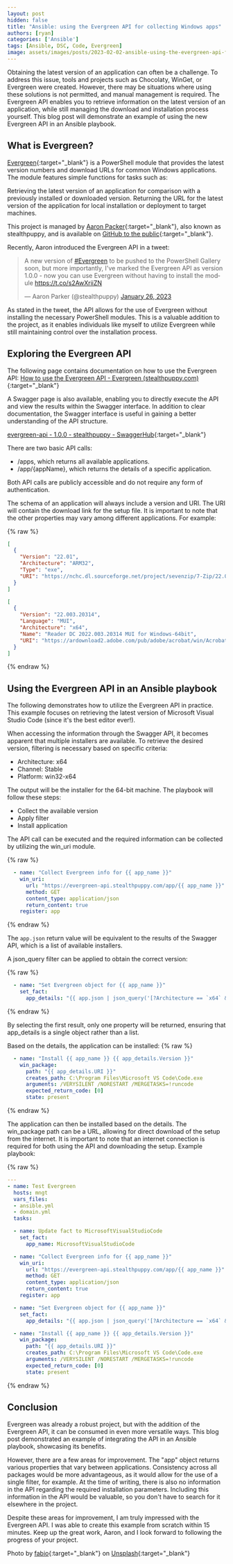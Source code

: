 ```yaml
---
layout: post
hidden: false
title: "Ansible: using the Evergreen API for collecting Windows apps"
authors: [ryan]
categories: ['Ansible']
tags: [Ansible, DSC, Code, Evergreen]
image: assets/images/posts/2023-02-02-ansible-using-the-evergreen-api-for-collecting-windows-apps/ansible-using-the-evergreen-api-for-collecting-windows-apps.png
---
```

Obtaining the latest version of an application can often be a challenge. To address this issue, tools and projects such as Chocolaty, WinGet, or Evergreen were created. However, there may be situations where using these solutions is not permitted, and manual management is required. The Evergreen API enables you to retrieve information on the latest version of an application, while still managing the download and installation process yourself. This blog post will demonstrate an example of using the new Evergreen API in an Ansible playbook.

## What is Evergreen?
[Evergreen](https://stealthpuppy.com/evergreen){:target="_blank"} is a PowerShell module that provides the latest version numbers and download URLs for common Windows applications. The module features simple functions for tasks such as:

Retrieving the latest version of an application for comparison with a previously installed or downloaded version.
Returning the URL for the latest version of the application for local installation or deployment to target machines.

This project is managed by [Aaron Packer](https://twitter.com/stealthpuppy){:target="_blank"}, also known as stealthpuppy, and is available on [GitHub to the public](https://github.com/aaronparker/evergreen){:target="_blank"}.

Recently, Aaron introduced the Evergreen API in a tweet:

<blockquote class="twitter-tweet"><p lang="en" dir="ltr">A new version of <a href="https://twitter.com/hashtag/Evergreen?src=hash&amp;ref_src=twsrc%5Etfw">#Evergreen</a> to be pushed to the PowerShell Gallery soon, but more importantly, I&#39;ve marked the Evergreen API as version 1.0.0 - now you can use Evergreen without having to install the module <a href="https://t.co/s2AwXriiZN">https://t.co/s2AwXriiZN</a></p>&mdash; Aaron Parker (@stealthpuppy) <a href="https://twitter.com/stealthpuppy/status/1618559925424357376?ref_src=twsrc%5Etfw">January 26, 2023</a></blockquote> <script async src="https://platform.twitter.com/widgets.js" charset="utf-8"></script>

As stated in the tweet, the API allows for the use of Evergreen without installing the necessary PowerShell modules. This is a valuable addition to the project, as it enables individuals like myself to utilize Evergreen while still maintaining control over the installation process.

## Exploring the Evergreen API
The following page contains documentation on how to use the Evergreen API: [How to use the Evergreen API - Evergreen (stealthpuppy.com)](https://stealthpuppy.com/evergreen/invoke/){:target="_blank"}

A Swagger page is also available, enabling you to directly execute the API and view the results within the Swagger interface. In addition to clear documentation, the Swagger interface is useful in gaining a better understanding of the API structure.

[evergreen-api - 1.0.0 - stealthpuppy - SwaggerHub](https://app.swaggerhub.com/apis/stealthpuppy/evergreen-api/1.0.0){:target="_blank"}

There are two basic API calls:
  * /apps, which returns all available applications.
  * /app/{appName}, which returns the details of a specific application.

Both API calls are publicly accessible and do not require any form of authentication.

The schema of an application will always include a version and URI. The URI will contain the download link for the setup file. It is important to note that the other properties may vary among different applications. For example:

{% raw %}
``` json
[
  {
    "Version": "22.01",
    "Architecture": "ARM32",
    "Type": "exe",
    "URI": "https://nchc.dl.sourceforge.net/project/sevenzip/7-Zip/22.01/7z2201-arm.exe"
  }
]

[
  {
    "Version": "22.003.20314",
    "Language": "MUI",
    "Architecture": "x64",
    "Name": "Reader DC 2022.003.20314 MUI for Windows-64bit",
    "URI": "https://ardownload2.adobe.com/pub/adobe/acrobat/win/AcrobatDC/2200320314/AcroRdrDCx642200320314_MUI.exe"
  }
]

```
{% endraw %}

## Using the Evergreen API in an Ansible playbook
The following demonstrates how to utilize the Evergreen API in practice. This example focuses on retrieving the latest version of Microsoft Visual Studio Code (since it's the best editor ever!).

When accessing the information through the Swagger API, it becomes apparent that multiple installers are available. To retrieve the desired version, filtering is necessary based on specific criteria:

  * Architecture: x64
  * Channel: Stable
  * Platform: win32-x64

The output will be the installer for the 64-bit machine. The playbook will follow these steps:

  * Collect the available version
  * Apply filter
  * Install application

The API call can be executed and the required information can be collected by utilizing the win_uri module.

{% raw %}
``` yaml
  - name: "Collect Evergreen info for {{ app_name }}"
    win_uri:
      url: "https://evergreen-api.stealthpuppy.com/app/{{ app_name }}"
      method: GET
      content_type: application/json
      return_content: true
    register: app
```
{% endraw %}

The ```app.json``` return value will be equivalent to the results of the Swagger API, which is a list of available installers.

A json_query filter can be applied to obtain the correct version:

{% raw %}
``` yaml
  - name: "Set Evergreen object for {{ app_name }}"
    set_fact:
      app_details: "{{ app.json | json_query('[?Architecture == `x64` && Channel == `Stable` && Platform == `win32-x64`]') | first }}"
```
{% endraw %}

By selecting the first result, only one property will be returned, ensuring that app_details is a single object rather than a list.

Based on the details, the application can be installed:
{% raw %}
``` yaml
  - name: "Install {{ app_name }} {{ app_details.Version }}"
    win_package:
      path: "{{ app_details.URI }}"
      creates_path: C:\Program Files\Microsoft VS Code\Code.exe
      arguments: /VERYSILENT /NORESTART /MERGETASKS=!runcode
      expected_return_code: [0]
      state: present
```
{% endraw %}

The application can then be installed based on the details. The win_package path can be a URL, allowing for direct download of the setup from the internet. It is important to note that an internet connection is required for both using the API and downloading the setup.
Example playbook:

{% raw %}
``` yaml
---
- name: Test Evergreen
  hosts: mngt
  vars_files:
  - ansible.yml
  - domain.yml
  tasks:

  - name: Update fact to MicrosoftVisualStudioCode
    set_fact:
      app_name: MicrosoftVisualStudioCode

  - name: "Collect Evergreen info for {{ app_name }}"
    win_uri:
      url: "https://evergreen-api.stealthpuppy.com/app/{{ app_name }}"
      method: GET
      content_type: application/json
      return_content: true
    register: app

  - name: "Set Evergreen object for {{ app_name }}"
    set_fact:
      app_details: "{{ app.json | json_query('[?Architecture == `x64` && Channel == `Stable` && Platform == `win32-x64`]') | first }}"

  - name: "Install {{ app_name }} {{ app_details.Version }}"
    win_package:
      path: "{{ app_details.URI }}"
      creates_path: C:\Program Files\Microsoft VS Code\Code.exe
      arguments: /VERYSILENT /NORESTART /MERGETASKS=!runcode
      expected_return_code: [0]
      state: present
```
{% endraw %}

## Conclusion
Evergreen was already a robust project, but with the addition of the Evergreen API, it can be consumed in even more versatile ways. This blog post demonstrated an example of integrating the API in an Ansible playbook, showcasing its benefits.

However, there are a few areas for improvement. The "app" object returns various properties that vary between applications. Consistency across all packages would be more advantageous, as it would allow for the use of a single filter, for example. At the time of writing, there is also no information in the API regarding the required installation parameters. Including this information in the API would be valuable, so you don't have to search for it elsewhere in the project.

Despite these areas for improvement, I am truly impressed with the Evergreen API. I was able to create this example from scratch within 15 minutes. Keep up the great work, Aaron, and I look forward to following the progress of your project.

Photo by [fabio](https://unsplash.com/@fabioha?utm_source=unsplash&utm_medium=referral&utm_content=creditCopyText){:target="_blank"} on [Unsplash](https://unsplash.com/photos/oyXis2kALVg?utm_source=unsplash&utm_medium=referral&utm_content=creditCopyText){:target="_blank"}
